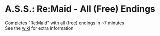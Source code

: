 # A.S.S.: Re:Maid - All (Free) Endings  
Completes "Re:Maid" with all (free) endings in ~7 minutes  
See the [wiki](https://github.com/Duckuk/ASS_ReMaid-All/wiki) for extra information  
